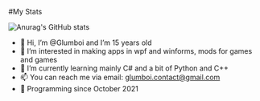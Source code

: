 #My Stats

![Anurag's GitHub stats](https://github-readme-stats.vercel.app/api?username=Glumboi&show_icons=true&theme=dark)


- 👋 Hi, I’m @Glumboi and I’m 15 years old
- 👀 I’m interested in making apps in wpf and winforms, mods for games and games
- 🌱 I’m currently learning mainly C# and a bit of Python and C++
- 📫 You can reach me via email: glumboi.contact@gmail.com
- 🐐 Programming since October 2021
